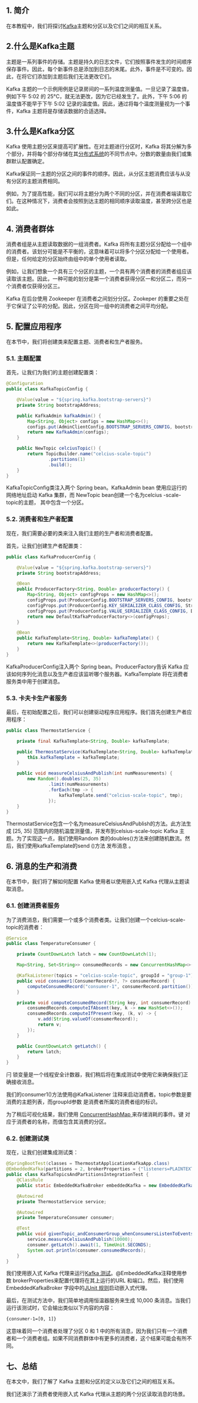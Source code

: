 ## 1. 简介

在本教程中，我们将探讨[Kafka](https://www.baeldung.com/spring-kafka)主题和分区以及它们之间的相互关系。

## 2.什么是Kafka主题

主题是一系列事件的存储。主题是持久的日志文件，它们按照事件发生的时间顺序保存事件。因此，每个新事件总是添加到日志的末尾。此外，事件是不可变的。因此，在将它们添加到主题后我们无法更改它们。

Kafka 主题的一个示例用例是记录房间的一系列温度测量值。一旦记录了温度值，例如下午 5:02 的 25°C，就无法更改，因为它已经发生了。此外，下午 5:06 的温度值不能早于下午 5:02 记录的温度值。因此，通过将每个温度测量视为一个事件，Kafka 主题将是存储该数据的合适选择。

## 3.什么是Kafka分区

Kafka 使用主题分区来提高可扩展性。在对主题进行分区时，Kafka 将其分解为多个部分，并将每个部分存储在其[分布式系统](https://developer.confluent.io/learn-kafka/apache-kafka/partitions/)的不同节点中。分数的数量由我们或集群默认配置确定。

Kafka保证同一主题的分区之间的事件的顺序。因此，从分区主题消费应该与从没有分区的主题消费相同。

例如，为了提高性能，我们可以将主题分为两个不同的分区，并在消费者端读取它们。在这种情况下，消费者会按照到达主题的相同顺序读取温度，甚至跨分区也是如此。

## 4. 消费者群体

消费者组是从主题读取数据的一组消费者。Kafka 将所有主题分区分配给一个组中的消费者。该划分可能是不平衡的，这意味着可以将多个分区分配给一个使用者。但是，任何给定的分区始终由组中的单个使用者读取。

例如，让我们想象一个具有三个分区的主题，一个具有两个消费者的消费者组应该读取该主题。因此，一种可能的划分是第一个消费者获得分区一和分区二，而另一个消费者仅获得分区三。

Kafka 在后台使用 Zookeeper 在消费者之间划分分区。Zookeper 的重要之处在于它保证了公平的分配。因此，分区在同一组中的消费者之间平均分配。

## 5. 配置应用程序

在本节中，我们将创建类来配置主题、消费者和生产者服务。

### 5.1. 主题配置

首先，让我们为我们的主题创建配置类：


```java
@Configuration
public class KafkaTopicConfig {

    @Value(value = "${spring.kafka.bootstrap-servers}")
    private String bootstrapAddress;

    public KafkaAdmin kafkaAdmin() {
        Map<String, Object> configs = new HashMap<>();
        configs.put(AdminClientConfig.BOOTSTRAP_SERVERS_CONFIG, bootstrapAddress);
        return new KafkaAdmin(configs);
    }

    public NewTopic celciusTopic() {
        return TopicBuilder.name("celcius-scale-topic")
                .partitions(1)
                .build();
    }
}
```

KafkaTopicConfig类注入两个 Spring bean。KafkaAdmin bean 使用应运行的网络地址启动 Kafka 集群，而 NewTopic bean创建一个名为celcius -scale-topic的主题， 其中包含一个分区。

### 5.2. 消费者和生产者配置

现在，我们需要必要的类来注入我们主题的生产者和消费者配置。

首先，让我们创建生产者配置类：

```java
public class KafkaProducerConfig {

    @Value(value = "${spring.kafka.bootstrap-servers}")
    private String bootstrapAddress;

    @Bean
    public ProducerFactory<String, Double> producerFactory() {
        Map<String, Object> configProps = new HashMap<>();
        configProps.put(ProducerConfig.BOOTSTRAP_SERVERS_CONFIG, bootstrapAddress);
        configProps.put(ProducerConfig.KEY_SERIALIZER_CLASS_CONFIG, StringSerializer.class);
        configProps.put(ProducerConfig.VALUE_SERIALIZER_CLASS_CONFIG, DoubleSerializer.class);
        return new DefaultKafkaProducerFactory<>(configProps);
    }

    @Bean
    public KafkaTemplate<String, Double> kafkaTemplate() {
        return new KafkaTemplate<>(producerFactory());
    }
}
```

KafkaProducerConfig注入两个 Spring bean。ProducerFactory告诉 Kafka 应该如何序列化消息以及生产者应该监听哪个服务器。KafkaTemplate 将在消费者服务类中用于创建消息。

### 5.3. 卡夫卡生产者服务

最后，在初始配置之后，我们可以创建驱动程序应用程序。我们首先创建生产者应用程序：

```java
public class ThermostatService {

    private final KafkaTemplate<String, Double> kafkaTemplate;

    public ThermostatService(KafkaTemplate<String, Double> kafkaTemplate) {
        this.kafkaTemplate = kafkaTemplate;
    }

    public void measureCelsiusAndPublish(int numMeasurements) {
        new Random().doubles(25, 35)
                .limit(numMeasurements)
                .forEach(tmp -> {
                    kafkaTemplate.send("celcius-scale-topic", tmp);
                });
    }
}
```

ThermostatService包含一个名为measureCelsiusAndPublish的方法。此方法生成 [25, 35] 范围内的随机温度测量值，并发布到celsius-scale-topic Kafka 主题。为了实现这一点，我们使用Random 类的doubles()方法来创建随机数流。然后，我们使用kafkaTemplate的send ()方法 发布消息 。

## 6. 消息的生产和消费

在本节中，我们将了解如何配置 Kafka 使用者以使用嵌入式 Kafka 代理从主题读取消息。

### 6.1. 创建消费者服务

为了消费消息，我们需要一个或多个消费者类。让我们创建一个celcius-scale-topic的消费者：

```java
@Service
public class TemperatureConsumer {

    private CountDownLatch latch = new CountDownLatch(1);

    Map<String, Set<String>> consumedRecords = new ConcurrentHashMap<>();

    @KafkaListener(topics = "celcius-scale-topic", groupId = "group-1")
    public void consumer1(ConsumerRecord<?, ?> consumerRecord) {
        computeConsumedRecord("consumer-1", consumerRecord.partition());
    }

    private void computeConsumedRecord(String key, int consumerRecord) {
        consumedRecords.computeIfAbsent(key, k -> new HashSet<>());
        consumedRecords.computeIfPresent(key, (k, v) -> {
            v.add(String.valueOf(consumerRecord));
            return v;
        });
    }

    public CountDownLatch getLatch() {
        return latch;
    }
}
```

闩 锁变量是一个线程安全计数器，我们稍后将在集成测试中使用它来确保我们正确接收消息。

我们的consumer1()方法使用@KafkaListener 注释来启动消费者。topic参数是要消费的主题列表，而groupId参数 是消费者所属的消费者组的标识。

为了稍后可视化结果，我们使用 [ConcurrentHashMap ](https://www.baeldung.com/concurrenthashmap-reading-and-writing)来存储消耗的事件。键 对应于消费者的名称，而值包含其消费的分区。

### 6.2. 创建测试类

现在，让我们创建集成测试类：

```java
@SpringBootTest(classes = ThermostatApplicationKafkaApp.class)
@EmbeddedKafka(partitions = 2, brokerProperties = {"listeners=PLAINTEXT://localhost:9092", "port=9092"})
public class KafkaTopicsAndPartitionsIntegrationTest {
    @ClassRule
    public static EmbeddedKafkaBroker embeddedKafka = new EmbeddedKafkaBroker(1, true, "multitype");

    @Autowired
    private ThermostatService service;

    @Autowired
    private TemperatureConsumer consumer;

    @Test
    public void givenTopic_andConsumerGroup_whenConsumersListenToEvents_thenConsumeItCorrectly() throws Exception {
        service.measureCelsiusAndPublish(10000);
        consumer.getLatch().await(1, TimeUnit.SECONDS);
        System.out.println(consumer.consumedRecords);
    }
}
```

我们使用嵌入式 Kafka 代理来运行[Kafka 测试](https://www.baeldung.com/spring-boot-kafka-testing)。@EmbeddedKafka注释使用参数 brokerProperties来配置代理将在其上运行的URL 和端口。然后，我们使用EmbeddedKafkaBroker 字段中的[JUnit 规则](https://www.baeldung.com/junit-4-rules)启动嵌入式代理。

最后，在测试方法中，我们简单地调用恒温器服务来生成 10,000 条消息。当我们运行该测试时，它会输出类似以下内容的内容：

```bash
{consumer-1=[0, 1]}
```

这意味着同一个消费者处理了分区 0 和 1 中的所有消息，因为我们只有一个消费者和一个消费者组。如果不同消费群体中有更多的消费者，这个结果可能会有所不同。

## 七、总结

在本文中，我们了解了 Kafka 主题和分区的定义以及它们之间的相互关系。

我们还演示了消费者使用嵌入式 Kafka 代理从主题的两个分区读取消息的场景。